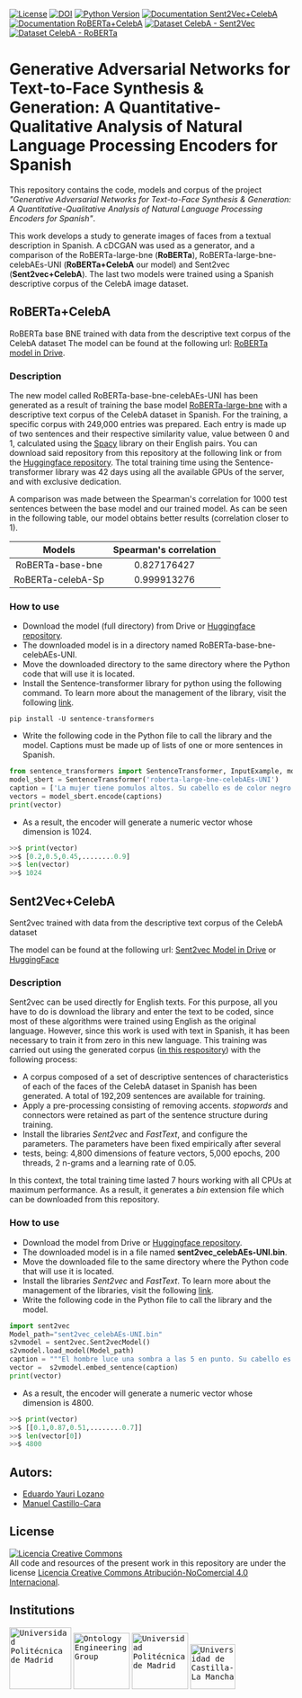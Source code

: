 [![License](https://img.shields.io/badge/license-CC%20BY--NC%204.0-blue)](https://creativecommons.org/licenses/by-nc/4.0/)
[![DOI](https://zenodo.org/badge/DOI/10.5281/zenodo.7463973.svg)](https://doi.org/10.5281/zenodo.7463973)
[![Python Version](https://img.shields.io/badge/Python-3.7%20%7C%203.8%20%7C%203.9%20%7C%203.10%20%7C%203.11-blue)](https://pypi.python.org/pypi/)
[![Documentation Sent2Vec+CelebA](https://img.shields.io/badge/Documentation-Sent2vec%2BCelebA-blue)](https://huggingface.co/oeg/Sent2vec_CelebA_Sp)
[![Documentation RoBERTa+CelebA](https://img.shields.io/badge/Documentation-RoBERTa%2BCelebA-blue)](https://huggingface.co/oeg/RoBERTa-CelebA-Sp)
[![Dataset CelebA - Sent2Vec](https://img.shields.io/badge/Dataset-CelebA%20--%20Sent2Vec-blue)](https://huggingface.co/datasets/oeg/CelebA_Sent2Vect_Sp)
[![Dataset CelebA - RoBERTa](https://img.shields.io/badge/Dataset-CelebA%20--%20RoBERTa-blue)](https://huggingface.co/datasets/oeg/CelebA_RoBERTa_Sp)

# Generative Adversarial Networks for Text-to-Face Synthesis & Generation: A Quantitative-Qualitative Analysis of Natural Language Processing Encoders for Spanish

This repository contains the code, models and corpus of the project _"Generative Adversarial Networks for Text-to-Face Synthesis & Generation: A Quantitative-Qualitative Analysis of Natural Language Processing Encoders for Spanish"_. 

This work develops a study to generate images of faces from a textual description in Spanish. A cDCGAN was used as a generator, and a comparison of the RoBERTa-large-bne (**RoBERTa**), RoBERTa-large-bne-celebAEs-UNI (**RoBERTa+CelebA** our model) and Sent2vec (**Sent2vec+CelebA**). The last two models were trained using a Spanish descriptive corpus of the CelebA image dataset.

## RoBERTa+CelebA

RoBERTa base BNE trained with data from the descriptive text corpus of the CelebA dataset
The model can be found at the following url:
[RoBERTa model in Drive](https://huggingface.co/oeg/RoBERTa-CelebA-Sp).

### Description
The new model called RoBERTa-base-bne-celebAEs-UNI has been generated as a result of training the base model [RoBERTa-large-bne](https://huggingface.co/PlanTL-GOB-ES/roberta-large-bne) with a descriptive text corpus of the CelebA dataset in Spanish. For the training, a specific corpus with 249,000 entries was prepared. Each entry is made up of two sentences and their respective similarity value, value between 0 and 1, calculated using the [Spacy](https://spacy.io/) library on their English pairs. You can download said repository from this repository at the following link or from the [Huggingface repository](https://huggingface.co/oeg/RoBERTa-CelebA-Sp). The total training time using the Sentence-transformer library was 42 days using all the available GPUs of the server, and with exclusive dedication.

A comparison was made between the Spearman's correlation for 1000 test sentences between the base model and our trained model. 
As can be seen in the following table, our model obtains better results (correlation closer to 1).

| Models            | Spearman's correlation |
|    :---:          |     :---: |
| RoBERTa-base-bne  | 0.827176427 | 
| RoBERTa-celebA-Sp | 0.999913276 | 

### How to use
- Download the model (full directory) from Drive or [Huggingface repository](https://huggingface.co/oeg/RoBERTa-CelebA-Sp). 
- The downloaded model is in a directory named RoBERTa-base-bne-celebAEs-UNI.
- Move the downloaded directory to the same directory where the Python code that will use it is located.
- Install the Sentence-transformer library for python using the following command. To learn more about the management of the library, visit the following [link](https://www.sbert.net/).
```
pip install -U sentence-transformers
```
- Write the following code in the Python file to call the library and the model. Captions must be made up of lists of one or more sentences in Spanish.

```python
from sentence_transformers import SentenceTransformer, InputExample, models, losses, util, evaluation
model_sbert = SentenceTransformer('roberta-large-bne-celebAEs-UNI')
caption = ['La mujer tiene pomulos altos. Su cabello es de color negro. Tiene las cejas arqueadas y la boca ligeramente abierta. La joven y atractiva mujer sonriente tiene mucho maquillaje. Lleva aretes, collar y lapiz labial.']
vectors = model_sbert.encode(captions)
print(vector)
```
- As a result, the encoder will generate a numeric vector whose dimension is 1024.

```python
>>$ print(vector)
>>$ [0.2,0.5,0.45,........0.9]
>>$ len(vector)
>>$ 1024
```

## Sent2Vec+CelebA
Sent2vec trained with data from the descriptive text corpus of the CelebA dataset

The model can be found at the following url:
[Sent2vec Model in Drive](https://drive.google.com/drive/folders/188iDo2aBiWdTbZ1jicZV0k7gXC7_Tr_a?usp=sharing) or [HuggingFace](https://huggingface.co/oeg/Sent2vec_CelebA_Sp/)

### Description
Sent2vec can be used directly for English texts. For this purpose, all you have to do is download the library and enter the text to be coded, since most 
of these algorithms were trained using English as the original language. However, since this work is used with text in Spanish, it has been necessary 
to train it from zero in this new language. This training was carried out using the generated corpus ([in this respository](https://huggingface.co/datasets/oeg/CelebA_Sent2Vect_Sp)) 
with the following process:
- A corpus composed of a set of descriptive sentences of characteristics of each of the faces of the CelebA dataset in Spanish has been generated.
  A total of 192,209 sentences are available for training.
- Apply a pre-processing consisting of removing accents. _stopwords_ and connectors were retained as part of the sentence structure during training.
- Install the libraries _Sent2vec_ and _FastText_, and configure the parameters. The parameters have been fixed empirically after several
- tests, being: 4,800 dimensions of feature vectors, 5,000 epochs, 200 threads, 2 n-grams and a learning rate of 0.05.

In this context, the total training time lasted 7 hours working with all CPUs at maximum performance. 
As a result, it generates a _bin_ extension file which can be downloaded from this repository.

### How to use
- Download the model from Drive or [Huggingface repository](https://huggingface.co/oeg/Sent2vec_CelebA_Sp/). 
- The downloaded model is in a file named **sent2vec_celebAEs-UNI.bin**.
- Move the downloaded file to the same directory where the Python code that will use it is located.
- Install the libraries _Sent2vec_ and _FastText_. To learn more about the management of the libraries, visit the following [link](https://ilmoirfan.com/how-to-train-sent2vec-model/).
- Write the following code in the Python file to call the library and the model.

```python
import sent2vec
Model_path="sent2vec_celebAEs-UNI.bin"
s2vmodel = sent2vec.Sent2vecModel()
s2vmodel.load_model(Model_path)
caption = """El hombre luce una sombra a las 5 en punto. Su cabello es de color negro. Tiene una nariz grande con cejas tupidas. El hombre se ve atractivo"""
vector =  s2vmodel.embed_sentence(caption)
print(vector)
```
- As a result, the encoder will generate a numeric vector whose dimension is 4800.

```python
>>$ print(vector)
>>$ [[0.1,0.87,0.51,........0.7]]
>>$ len(vector[0])
>>$ 4800
```

## Autors:
- [Eduardo Yauri Lozano](https://github.com/eduar03yauri)
- [Manuel Castillo-Cara](https://github.com/manwestc)

## License
<a rel="license" href="http://creativecommons.org/licenses/by-nc/4.0/"><img alt="Licencia Creative Commons" style="border-width:0" src="https://i.creativecommons.org/l/by-nc/4.0/88x31.png" /></a><br />All code and resources of the present work in this repository are under the license <a rel="license" href="http://creativecommons.org/licenses/by-nc/4.0/">Licencia Creative Commons Atribución-NoComercial 4.0 Internacional</a>.

## Institutions
<kbd><img src="https://www.uni.edu.pe/images/logos/logo_uni_2016.png" alt="Universidad Politécnica de Madrid" width="110"></kbd>
<kbd><img src="https://raw.githubusercontent.com/oeg-upm/TINTO/main/assets/logo-oeg.png" alt="Ontology Engineering Group" width="100"></kbd> 
<kbd><img src="https://raw.githubusercontent.com/oeg-upm/TINTO/main/assets/logo-upm.png" alt="Universidad Politécnica de Madrid" width="100"></kbd>
<kbd><img src="https://raw.githubusercontent.com/oeg-upm/TINTO/main/assets/logo-uclm.png" alt="Universidad de Castilla-La Mancha" width="80"></kbd> 
